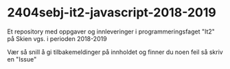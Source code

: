 # 2404sebj-it2-javascript-2018-2019
Et repository med oppgaver og innleveringer i programmeringsfaget "It2" på Skien vgs. i perioden 2018-2019

Vær så snill å gi tilbakemeldinger på innholdet og finner du noen feil så skriv en "Issue"
